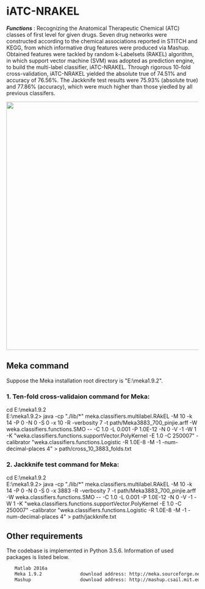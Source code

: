 # iATC-NRAKEL

***Functions*** : Recognizing the Anatomical Therapeutic Chemical (ATC) classes of first level for given drugs.
Seven drug networks were constructed according to the chemical associations reported in STITCH and KEGG, from which informative drug features were produced via Mashup. Obtained features were tackled by random k-Labelsets (RAKEL) algorithm, in which support vector machine (SVM) was adopted as prediction engine, to build the multi-label classifier, iATC-NRAKEL. Through rigorous 10-fold cross-validation, iATC-NRAKEL yielded the absolute true of 74.51% and accuracy of 76.56%. The Jackknife test results were 75.93% (absolute true) and 77.86% (accuracy), which were much higher than those yiedled by all previous classifers.

<div align=center><img src="https://github.com/zhou256/iATC-RAKEL/blob/master/iATC-NRAKEL.jpg" width="1100" height="650" />
</div>


## Meka command
Suppose the Meka installation root directory is "E:\meka1.9.2".
### 1. Ten-fold cross-validaion command for Meka:
cd E:\meka1.9.2             
E:\meka1.9.2>  java -cp "./lib/*" meka.classifiers.multilabel.RAkEL -M 10 -k 14 -P 0 -N 0 -S 0 -x 10
 -R -verbosity 7 -t path/Meka3883_700_pinjie.arff -W weka.classifiers.functions.SMO -- -C 1.0 -L 0.001
-P 1.0E-12 -N 0 -V -1 -W 1 -K "weka.classifiers.functions.supportVector.PolyKernel -E 1.0 -C 250007"
 -calibrator "weka.classifiers.functions.Logistic -R 1.0E-8 -M -1 -num-decimal-places 4" > path/cross_10_3883_folds.txt

### 2. Jackknife test command for Meka:
cd E:\meka1.9.2              
E:\meka1.9.2>  java -cp "./lib/*" meka.classifiers.multilabel.RAkEL -M 10 -k 14 -P 0 -N 0 -S 0 -x 3883
 -R -verbosity 7 -t path/Meka3883_700_pinjie.arff -W weka.classifiers.functions.SMO -- -C 1.0 -L 0.001
-P 1.0E-12 -N 0 -V -1 -W 1 -K "weka.classifiers.functions.supportVector.PolyKernel -E 1.0 -C 250007"
 -calibrator "weka.classifiers.functions.Logistic -R 1.0E-8 -M -1 -num-decimal-places 4" > path/jackknife.txt


## Other requirements
The codebase is implemented in Python 3.5.6. Information of used packages is listed below.
```Python3.5.6            
   Matlab 2016a
   Meka 1.9.2              download address: http://meka.sourceforge.net/
   Mashup                  download address: http://mashup.csail.mit.edu
```

